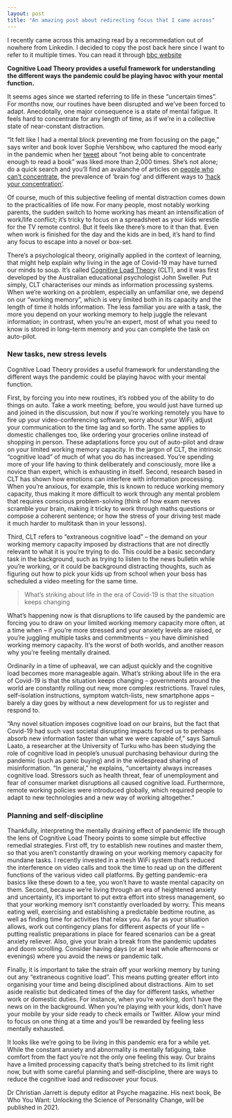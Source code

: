 ```yaml
---
layout: post
title: "An amazing post about redirecting focus that I came across"
---
```

I recently came across this amazing read by a recommedation out of nowhere from Linkedin. I decided to copy the post back here since I want to refer to it multiple times. You can read it through [bbc website](https://www.bbc.com/worklife/article/20201103-cognitive-load-theory-explaining-our-fight-for-focus)

**Cognitive Load Theory provides a useful framework for understanding the different ways the pandemic could be playing havoc with your mental function.**

It seems ages since we started referring to life in these “uncertain times”. For months now, our routines have been disrupted and we’ve been forced to adapt. Anecdotally, one major consequence is a state of mental fatigue. It feels hard to concentrate for any length of time, as if we’re in a collective state of near-constant distraction. 

“It felt like I had a mental block preventing me from focusing on the page,” says writer and book lover Sophie Vershbow, who captured the mood early in the pandemic when her [tweet](https://twitter.com/svershbow/status/1244264826332950531) about “not being able to concentrate enough to read a book” was liked more than 2,000 times. She’s not alone; do a quick search and you’ll find an avalanche of articles on [people who can’t concentrate](https://theconversation.com/having-trouble-concentrating-during-the-coronavirus-pandemic-neuroscience-explains-why-139185), the prevalence of ‘brain fog’ and different ways to [‘hack your concentration’](https://www.wired.co.uk/article/how-to-concentrate-pomodoro-wfh).   

Of course, much of this subjective feeling of mental distraction comes down to the practicalities of life now. For many people, most notably working parents, the sudden switch to home working has meant an intensification of work/life conflict; it’s tricky to focus on a spreadsheet as your kids wrestle for the TV remote control. But it feels like there’s more to it than that. Even when work is finished for the day and the kids are in bed, it’s hard to find any focus to escape into a novel or box-set. 

There’s a psychological theory, originally applied in the context of learning, that might help explain why living in the age of Covid-19 may have turned our minds to soup. It’s called [Cognitive Load Theory](https://www.sciencedirect.com/science/article/abs/pii/0364021388900237) (CLT), and it was first developed by the Australian educational psychologist John Sweller. Put simply, CLT characterises our minds as information processing systems. When we’re working on a problem, especially an unfamiliar one, we depend on our “working memory”, which is very limited both in its capacity and the length of time it holds information. The less familiar you are with a task, the more you depend on your working memory to help juggle the relevant information; in contrast, when you’re an expert, most of what you need to know is stored in long-term memory and you can complete the task on auto-pilot. 

### New tasks, new stress levels

Cognitive Load Theory provides a useful framework for understanding the different ways the pandemic could be playing havoc with your mental function. 

First, by forcing you into new routines, it’s robbed you of the ability to do things on auto. Take a work meeting; before, you would just have turned up and joined in the discussion, but now if you’re working remotely you have to fire up your video-conferencing software, worry about your WiFi, adjust your communication to the time lag and so forth. The same applies to domestic challenges too, like ordering your groceries online instead of shopping in person. These adaptations force you out of auto-pilot and draw on your limited working memory capacity. In the jargon of CLT, the intrinsic “cognitive load” of much of what you do has increased. You’re spending more of your life having to think deliberately and consciously, more like a novice than expert, which is exhausting in itself.
Second, research based in CLT has shown how emotions can interfere with information processing. When you’re anxious, for example, this is known to reduce working memory capacity, thus making it more difficult to work through any mental problem that requires conscious problem-solving (think of how exam nerves scramble your brain, making it tricky to work through maths questions or compose a coherent sentence; or how the stress of your driving test made it much harder to multitask than in your lessons). 

Third, CLT refers to “extraneous cognitive load” – the demand on your working memory capacity imposed by distractions that are not directly relevant to what it is you’re trying to do. This could be a basic secondary task in the background, such as trying to listen to the news bulletin while you’re working, or it could be background distracting thoughts, such as figuring out how to pick your kids up from school when your boss has scheduled a video meeting for the same time.  

> What’s striking about life in the era of Covid-19 is that the situation keeps changing

What’s happening now is that disruptions to life caused by the pandemic are forcing you to draw on your limited working memory capacity more often, at a time when – if you’re more stressed and your anxiety levels are raised, or you’re juggling multiple tasks and commitments – you have diminished working memory capacity. It’s the worst of both worlds, and another reason why you’re feeling mentally drained. 

Ordinarily in a time of upheaval, we can adjust quickly and the cognitive load becomes more manageable again. What’s striking about life in the era of Covid-19 is that the situation keeps changing – governments around the world are constantly rolling out new, more complex restrictions. Travel rules, self-isolation instructions, symptom watch-lists, new smartphone apps – barely a day goes by without a new development for us to register and respond to. 

“Any novel situation imposes cognitive load on our brains, but the fact that Covid-19 had such vast societal disrupting impacts forced us to perhaps absorb new information faster than what we were capable of,” says Samuli Laato, a researcher at the University of Turku who has been studying the role of cognitive load in people’s unusual purchasing behaviour during the pandemic (such as panic buying) and in the widespread sharing of misinformation. “In general,” he explains, “uncertainty always increases cognitive load. Stressors such as health threat, fear of unemployment and fear of consumer market disruptions all caused cognitive load. Furthermore, remote working policies were introduced globally, which required people to adapt to new technologies and a new way of working altogether.” 

### Planning and self-discipline 

Thankfully, interpreting the mentally draining effect of pandemic life through the lens of Cognitive Load Theory points to some simple but effective remedial strategies. First off, try to establish new routines and master them, so that you aren’t constantly drawing on your working memory capacity for mundane tasks. I recently invested in a mesh WiFi system that’s reduced the interference on video calls and took the time to read up on the different functions of the various video call platforms. By getting pandemic-era basics like these down to a tee, you won’t have to waste mental capacity on them.
Second, because we’re living through an era of heightened anxiety and uncertainty, it’s important to put extra effort into stress management, so that your working memory isn’t constantly overloaded by worry. This means eating well, exercising and establishing a predictable bedtime routine, as well as finding time for activities that relax you. As far as your situation allows, work out contingency plans for different aspects of your life – putting realistic preparations in place for feared scenarios can be a great anxiety reliever. Also, give your brain a break from the pandemic updates and doom scrolling. Consider having days (or at least whole afternoons or evenings) where you avoid the news or pandemic talk.   

Finally, it is important to take the strain off your working memory by tuning out any “extraneous cognitive load”. This means putting greater effort into organising your time and being disciplined about distractions. Aim to set aside realistic but dedicated times of the day for different tasks, whether work or domestic duties. For instance, when you’re working, don’t have the news on in the background. When you’re playing with your kids, don’t have your mobile by your side ready to check emails or Twitter. Allow your mind to focus on one thing at a time and you’ll be rewarded by feeling less mentally exhausted. 

It looks like we’re going to be living in this pandemic era for a while yet. While the constant anxiety and abnormality is mentally fatiguing, take comfort from the fact you’re not the only one feeling this way. Our brains have a limited processing capacity that’s being stretched to its limit right now, but with some careful planning and self-discipline, there are ways to reduce the cognitive load and rediscover your focus.

Dr Christian Jarrett is deputy editor at Psyche magazine. His next book, Be Who You Want: Unlocking the Science of Personality Change, will be published in 2021.